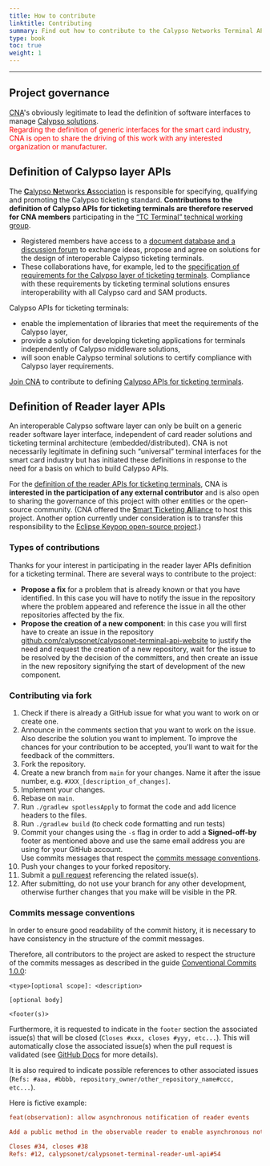 ```yaml
---
title: How to contribute
linktitle: Contributing
summary: Find out how to contribute to the Calypso Networks Terminal API project and how it can benefit your organization.
type: book
toc: true
weight: 1
---
```


---
## Project governance

[CNA](https://calypsonet.org/)'s obviously legitimate to lead the definition of software interfaces to manage [Calypso solutions](https://calypsonet.org/solutions-overview/).
<br><span style="color: red;">Regarding the definition of generic interfaces for the smart card industry, CNA is open to share the driving of this work with any interested organization or manufacturer</span>.

## Definition of Calypso layer APIs

The [**C**alypso **N**etworks **A**ssociation](https://calypsonet.org/about-calypso-networks-association-cna/)  is responsible for specifying, qualifying and promoting the Calypso ticketing standard. **Contributions to the definition of Calypso APIs for ticketing terminals are therefore reserved for CNA members** participating in the [“TC Terminal” technical working group](https://calypsonet.org/working-groups/).
- Registered members have access to a [document database and a discussion forum](https://calypsonet.sharepoint.com/sites/TCterminal/SitePages/Home.aspx) to exchange ideas, propose and agree on solutions for the design of interoperable Calypso ticketing terminals.
- These collaborations have, for example, led to the [specification of requirements for the Calypso layer of ticketing terminals](https://calypsonet.org/document/calypso-layer-requirements-v2-0-200423/). Compliance with these requirements by ticketing terminal solutions ensures interoperability with all Calypso card and SAM products.

Calypso APIs for ticketing terminals:
- enable the implementation of libraries that meet the requirements of the Calypso layer,
- provide a solution for developing ticketing applications for terminals independently of Calypso middleware solutions,
- will soon enable Calypso terminal solutions to certify compliance with Calypso layer requirements.

[Join CNA](https://calypsonet.org/cna-community-overview/) to contribute to defining [Calypso APIs for ticketing terminals](https://terminal-api.calypsonet.org/specifications/calypso-layer/).

## Definition of Reader layer APIs

An interoperable Calypso software layer can only be built on a generic reader software layer interface, independent of card reader solutions and ticketing terminal architecture (embedded/distributed). CNA is not necessarily legitimate in defining such “universal” terminal interfaces for the smart card industry but has initiated these definitions in response to the need for a basis on which to build Calypso APIs.

For the [definition of the reader APIs for ticketing terminals](https://terminal-api.calypsonet.org/specifications/reader-layer/), CNA is **interested in the participation of any external contributor** and is also open to sharing the governance of this project with other entities or the open-source community. (CNA offered the [**S**mart **T**icketing **A**lliance](https://www.smart-ticketing.org/) to host this project.
Another option currently under consideration is to transfer this responsibility to the [Eclipse Keypop open-source project](https://keypop.org/).)

### Types of contributions

Thanks for your interest in participating in the reader layer APIs definition for a ticketing terminal.
There are several ways to contribute to the project:
- **Propose a fix** for a problem that is already known or that you have identified. In this case you will have to notify the issue in the repository where the problem appeared and reference the issue in all the other repositories affected by the fix.
- **Propose the creation of a new component**: in this case you will first have to create an issue in the repository [github.com/calypsonet/calypsonet-terminal-api-website](https://github.com/calypsonet/calypsonet-terminal-api-website/issues) to justify the need and request the creation of a new repository, wait for the issue to be resolved by the decision of the committers, and then create an issue in the new repository signifying the start of development of the new component.

### Contributing via fork

1. Check if there is already a GitHub issue for what you want to work on or create one.
2. Announce in the comments section that you want to work on the issue. Also describe the solution you want to implement. 
To improve the chances for your contribution to be accepted, you'll want to wait for the feedback of the committers.
3. Fork the repository.
4. Create a new branch from `main` for your changes. Name it after the issue number, e.g. `#XXX_[description_of_changes]`.
5. Implement your changes.
6. Rebase on `main`.
7. Run `./gradlew spotlessApply` to format the code and add licence headers to the files.
8. Run `./gradlew build` (to check code formatting and run tests)
9. Commit your changes using the `-s` flag in order to add a **Signed-off-by** footer as mentioned above and use the same email address you are using for your GitHub account.<br>
   Use commits messages that respect the [commits message conventions](#commits-message-conventions).
10. Push your changes to your forked repository.
11. Submit a [pull request](https://help.github.com/articles/using-pull-requests/) referencing the related issue(s).
12. After submitting, do not use your branch for any other development, otherwise further changes that you make will be visible in the PR.

### Commits message conventions

In order to ensure good readability of the commit history, it is necessary to have consistency in the structure of the commit messages.

Therefore, all contributors to the project are asked to respect the structure of the commits messages as described in the guide [Conventional Commits 1.0.0](https://www.conventionalcommits.org/en/v1.0.0/):

```
<type>[optional scope]: <description>

[optional body]

<footer(s)>
```
Furthermore, it is requested to indicate in the `footer` section the associated issue(s) that will be closed (`Closes #xxx, closes #yyy, etc...`).
This will automatically close the associated issue(s) when the pull request is validated (see [GitHub Docs](https://docs.github.com/en/issues/tracking-your-work-with-issues/linking-a-pull-request-to-an-issue) for more details).

It is also required to indicate possible references to other associated issues (`Refs: #aaa, #bbbb, repository_owner/other_repository_name#ccc, etc...`).

Here is fictive example:

```ini
feat(observation): allow asynchronous notification of reader events

Add a public method in the observable reader to enable asynchronous notifications.

Closes #34, closes #38
Refs: #12, calypsonet/calypsonet-terminal-reader-uml-api#54
```
